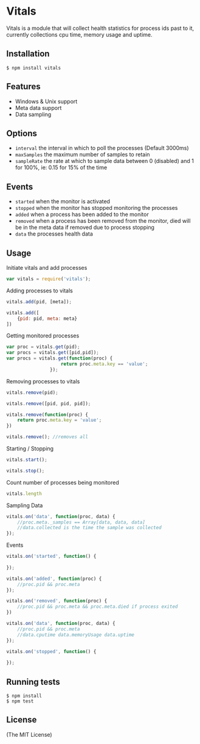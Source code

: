 # Vitals

  Vitals is a module that will collect health statistics for process ids past to it, currently collections cpu time, memory usage and uptime. 

## Installation

    $ npm install vitals


## Features

  - Windows & Unix support  
  - Meta data support  
  - Data sampling

## Options

  - `interval` the interval in which to poll the processes (Default 3000ms)
  - `maxSamples` the maximum number of samples to retain
  - `sampleRate` the rate at which to sample data between 0 (disabled) and 1 for 100%, ie: 0.15 for 15% of the time

## Events

  - `started` when the monitor is activated
  - `stopped` when the monitor has stopped monitoring the processes
  - `added` when a process has been added to the monitor
  - `removed` when a process has been removed from the monitor, died will be in the meta data if removed due to process stopping
  - `data` the processes health data

## Usage

Initiate vitals and add processes

```js
var vitals = require('vitals');
```

Adding processes to vitals

```js
vitals.add(pid, [meta]);

vitals.add([
    {pid: pid, meta: meta}
])
```

Getting monitored processes

```js
var proc = vitals.get(pid);
var procs = vitals.get([pid,pid]);
var procs = vitals.get(function(proc) {
                    return proc.meta.key == 'value';
                });
```

Removing processes to vitals

```js
vitals.remove(pid);

vitals.remove([pid, pid, pid]);

vitals.remove(function(proc) {
    return proc.meta.key = 'value';
})

vitals.remove(); //removes all
```

Starting / Stopping

```js
vitals.start();

vitals.stop();
```

Count number of processes being monitored

```js
vitals.length
```

Sampling Data

```js
vitals.on('data', function(proc, data) {
    //proc.meta._samples == Array[data, data, data]
    //data.collected is the time the sample was collected
});
```

Events

```js
vitals.on('started', function() {
    
});

vitals.on('added', function(proc) {
    //proc.pid && proc.meta
});

vitals.on('removed', function(proc) {
    //proc.pid && proc.meta && proc.meta.died if process exited
})

vitals.on('data', function(proc, data) {
    //proc.pid && proc.meta
    //data.cputime data.memoryUsage data.uptime
});

vitals.on('stopped', function() {
    
});
```

## Running tests

```
$ npm install
$ npm test
```

## License

(The MIT License)

